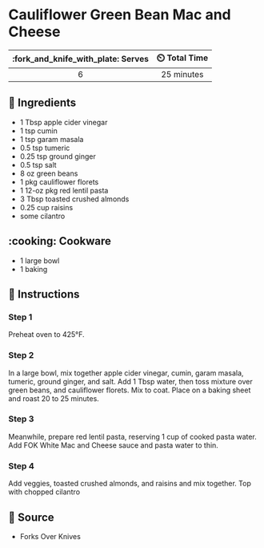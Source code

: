 # Cauliflower Green Bean Mac and Cheese

| :fork_and_knife_with_plate: Serves | :timer_clock: Total Time |
|:----------------------------------:|:-----------------------: |
| 6 | 25 minutes |

## :salt: Ingredients

- 1 Tbsp apple cider vinegar
- 1 tsp cumin
- 1 tsp garam masala
- 0.5 tsp tumeric
- 0.25 tsp ground ginger
- 0.5 tsp salt
- 8 oz green beans
- 1 pkg cauliflower florets
- 1 12-oz pkg red lentil pasta
- 3 Tbsp toasted crushed almonds
- 0.25 cup raisins
- some cilantro

## :cooking: Cookware

- 1 large bowl
- 1 baking

## :pencil: Instructions

### Step 1

Preheat oven to 425°F.

### Step 2

In a large bowl, mix together apple cider vinegar, cumin, garam masala, tumeric, ground ginger, and salt. Add 1 Tbsp
water, then toss mixture over green beans, and cauliflower florets. Mix to coat. Place on a baking sheet and roast 20 to
25 minutes.

### Step 3

Meanwhile, prepare red lentil pasta, reserving 1 cup of cooked pasta water. Add FOK White Mac and Cheese sauce and pasta
water to thin.

### Step 4

Add veggies, toasted crushed almonds, and raisins and mix together. Top with chopped cilantro

## :link: Source

- Forks Over Knives
